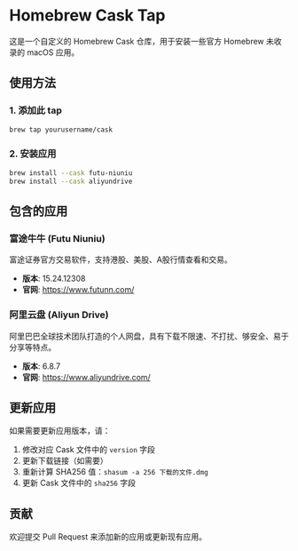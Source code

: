 # Homebrew Cask Tap

这是一个自定义的 Homebrew Cask 仓库，用于安装一些官方 Homebrew 未收录的 macOS 应用。

## 使用方法

### 1. 添加此 tap

```bash
brew tap yourusername/cask
```

### 2. 安装应用

```bash
brew install --cask futu-niuniu
brew install --cask aliyundrive
```

## 包含的应用

### 富途牛牛 (Futu Niuniu)

富途证券官方交易软件，支持港股、美股、A股行情查看和交易。

- **版本**: 15.24.12308
- **官网**: https://www.futunn.com/

### 阿里云盘 (Aliyun Drive)

阿里巴巴全球技术团队打造的个人网盘，具有下载不限速、不打扰、够安全、易于分享等特点。

- **版本**: 6.8.7
- **官网**: https://www.aliyundrive.com/

## 更新应用

如果需要更新应用版本，请：

1. 修改对应 Cask 文件中的 `version` 字段
2. 更新下载链接（如需要）
3. 重新计算 SHA256 值：`shasum -a 256 下载的文件.dmg`
4. 更新 Cask 文件中的 `sha256` 字段

## 贡献

欢迎提交 Pull Request 来添加新的应用或更新现有应用。
